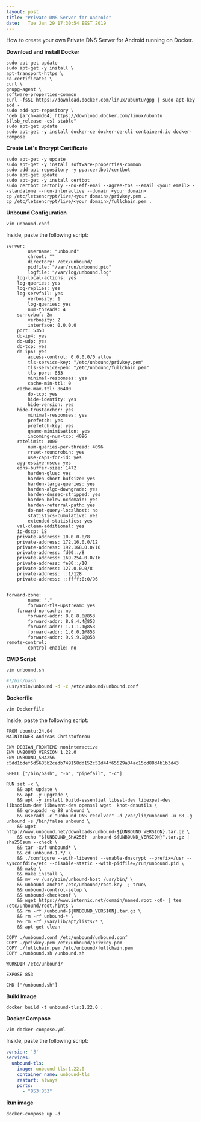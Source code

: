 ```yaml
---
layout: post
title: "Private DNS Server for Android"
date:	Tue Jan 29 17:30:54 EEST 2019
---
```


How to create your own Private DNS Server for Android running on Docker.

**Download and install Docker**

	sudo apt-get update
	sudo apt-get -y install \
	apt-transport-https \
	ca-certificates \
	curl \
	gnupg-agent \
	software-properties-common
	curl -fsSL https://download.docker.com/linux/ubuntu/gpg | sudo apt-key add -
	sudo add-apt-repository \
	"deb [arch=amd64] https://download.docker.com/linux/ubuntu $(lsb_release -cs) stable"
	sudo apt-get update
	sudo apt-get -y install docker-ce docker-ce-cli containerd.io docker-compose

**Create Let's Encrypt Certificate**

	sudo apt-get -y update
	sudo apt-get -y install software-properties-common
	sudo add-apt-repository -y ppa:certbot/certbot
	sudo apt-get update
	sudo apt-get -y install certbot
	sudo certbot certonly --no-eff-emai --agree-tos --email <your email> --standalone --non-interactive --domain <your domain>
	cp /etc/letsencrypt/live/<your domain>/privkey.pem .
	cp /etc/letsencrypt/live/<your domain>/fullchain.pem .

**Unbound Configuration**

```
vim unbound.conf
```

Inside, paste the following script:

```
server:
        username: "unbound"
        chroot: ""
        directory: /etc/unbound/
        pidfile: "/var/run/unbound.pid"
        logfile: "/var/log/unbound.log"
	log-local-actions: yes
	log-queries: yes
	log-replies: yes
	log-servfail: yes
        verbosity: 1
        log-queries: yes
        num-threads: 4
	so-rcvbuf: 2m
        verbosity: 2
        interface: 0.0.0.0
	port: 5353
	do-ip4: yes
	do-udp: yes
	do-tcp: yes
	do-ip6: yes
        access-control: 0.0.0.0/0 allow
        tls-service-key: "/etc/unbound/privkey.pem"
        tls-service-pem: "/etc/unbound/fullchain.pem"
        tls-port: 853
        minimal-responses: yes
        cache-min-ttl: 0
	cache-max-ttl: 86400
        do-tcp: yes
        hide-identity: yes
        hide-version: yes
	hide-trustanchor: yes
        minimal-responses: yes
        prefetch: yes
        prefetch-key: yes
        qname-minimisation: yes
        incoming-num-tcp: 4096
	ratelimit: 1000
        num-queries-per-thread: 4096
        rrset-roundrobin: yes
        use-caps-for-id: yes
	aggressive-nsec: yes
	edns-buffer-size: 1472
        harden-glue: yes
        harden-short-bufsize: yes
        harden-large-queries: yes
        harden-algo-downgrade: yes
        harden-dnssec-stripped: yes
        harden-below-nxdomain: yes
        harden-referral-path: yes
        do-not-query-localhost: no
        statistics-cumulative: yes
        extended-statistics: yes
	val-clean-additional: yes
	ip-dscp: 18
	private-address: 10.0.0.0/8
	private-address: 172.16.0.0/12
	private-address: 192.168.0.0/16
	private-address: fd00::/8
	private-address: 169.254.0.0/16
	private-address: fe80::/10
	private-address: 127.0.0.0/8
	private-address: ::1/128
	private-address: ::ffff:0:0/96


forward-zone:
        name: "."
        forward-tls-upstream: yes
	forward-no-cache: no
        forward-addr: 8.8.8.8@853
        forward-addr: 8.8.4.4@853
        forward-addr: 1.1.1.1@853
        forward-addr: 1.0.0.1@853
        forward-addr: 9.9.9.9@853
remote-control:
        control-enable: no
```

**CMD Script**

```
vim unbound.sh
```

```bash
#!/bin/bash
/usr/sbin/unbound -d -c /etc/unbound/unbound.conf
```

**Dockerfile**

```
vim Dockerfile
```

Inside, paste the following script:

```
FROM ubuntu:24.04
MAINTAINER Andreas Christoforou

ENV DEBIAN_FRONTEND noninteractive
ENV UNBOUND_VERSION 1.22.0
ENV UNBOUND_SHA256 c5dd1bdef5d5685b2cedb749158dd152c52d44f65529a34ac15cd88d4b1b3d43

SHELL ["/bin/bash", "-o", "pipefail", "-c"]

RUN set -x \
	&& apt update \
	&& apt -y upgrade \
	&& apt -y install build-essential libssl-dev libexpat-dev libsodium-dev libevent-dev openssl wget  knot-dnsutils \
	&& groupadd -g 88 unbound \
	&& useradd -c "Unbound DNS resolver" -d /var/lib/unbound -u 88 -g unbound -s /bin/false unbound \
	&& wget http://www.unbound.net/downloads/unbound-${UNBOUND_VERSION}.tar.gz \
	&& echo "${UNBOUND_SHA256}  unbound-${UNBOUND_VERSION}".tar.gz | sha256sum --check \
	&& tar -xvf unbound* \
	&& cd unbound-1.*/ \
	&& ./configure --with-libevent --enable-dnscrypt --prefix=/usr --sysconfdir=/etc --disable-static --with-pidfile=/run/unbound.pid \
	&& make \
	&& make install \
	&& mv -v /usr/sbin/unbound-host /usr/bin/ \
	&& unbound-anchor /etc/unbound/root.key  ; true\
	&& unbound-control-setup \
	&& unbound-checkconf \
	&& wget https://www.internic.net/domain/named.root -qO- | tee /etc/unbound/root.hints \
	&& rm -rf /unbound-${UNBOUND_VERSION}.tar.gz \
	&& rm -rf unbound-* \
	&& rm -rf /var/lib/apt/lists/* \
	&& apt-get clean

COPY ./unbound.conf /etc/unbound/unbound.conf
COPY ./privkey.pem /etc/unbound/privkey.pem
COPY ./fullchain.pem /etc/unbound/fullchain.pem
COPY ./unbound.sh /unbound.sh

WORKDIR /etc/unbound/

EXPOSE 853

CMD ["/unbound.sh"]
```	
**Build Image**

	docker build -t unbound-tls:1.22.0 .

**Docker Compose**

```
vim docker-compose.yml
```

Inside, paste the following script:

```yaml
version: '3'
services:
  unbound-tls:
    image: unbound-tls:1.22.0
    container_name: unbound-tls
    restart: always
    ports:
      - "853:853"
```

**Run image**

	docker-compose up -d
